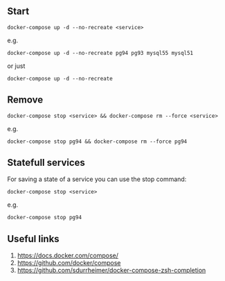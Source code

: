 ## Start
```
docker-compose up -d --no-recreate <service>
```
e.g.
```
docker-compose up -d --no-recreate pg94 pg93 mysql55 mysql51
```
or just
```
docker-compose up -d --no-recreate
```

## Remove
```
docker-compose stop <service> && docker-compose rm --force <service>
```
e.g.
```
docker-compose stop pg94 && docker-compose rm --force pg94
```

## Statefull services
For saving a state of a service you can use the stop command:
```
docker-compose stop <service>
```
e.g.
```
docker-compose stop pg94
```

## Useful links
1. https://docs.docker.com/compose/
2. https://github.com/docker/compose
3. https://github.com/sdurrheimer/docker-compose-zsh-completion
